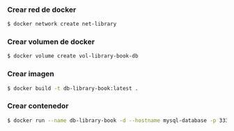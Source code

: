 ### Crear red de docker
```bash
$ docker network create net-library
```

### Crear volumen de docker
```bash
$ docker volume create vol-library-book-db
``` 

### Crear imagen
```bash
$ docker build -t db-library-book:latest .
```

### Crear contenedor
```bash
$ docker run --name db-library-book -d --hostname mysql-database -p 33306:3306 --network net-library -v vol-library-book-db:/var/lib/mysql db-library-book
```
